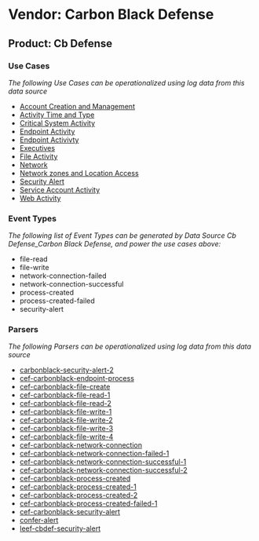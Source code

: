 Vendor: Carbon Black Defense
============================
Product: Cb Defense
-------------------

### Use Cases

_The following Use Cases can be operationalized using log data from this data source_

* [Account Creation and Management](../UseCases/usecase_account_creation_and_management.md)
* [Activity Time  and Type](../UseCases/usecase_activity_time__and_type.md)
* [Critical System Activity](../UseCases/usecase_critical_system_activity.md)
* [Endpoint Activity](../UseCases/usecase_endpoint_activity.md)
* [Endpoint Activivty](../UseCases/usecase_endpoint_activivty.md)
* [Executives](../UseCases/usecase_executives.md)
* [File Activity](../UseCases/usecase_file_activity.md)
* [Network](../UseCases/usecase_network.md)
* [Network zones and Location Access](../UseCases/usecase_network_zones_and_location_access.md)
* [Security Alert](../UseCases/usecase_security_alert.md)
* [Service Account Activity](../UseCases/usecase_service_account_activity.md)
* [Web Activity](../UseCases/usecase_web_activity.md)


### Event Types

_The following list of Event Types can be generated by Data Source Cb Defense_Carbon Black Defense, and power the use cases above:_

- file-read
- file-write
- network-connection-failed
- network-connection-successful
- process-created
- process-created-failed
- security-alert


### Parsers

_The following Parsers can be operationalized using log data from this data source_

* [carbonblack-security-alert-2](../Parsers/parserContent_carbonblack-security-alert-2.md)
* [cef-carbonblack-endpoint-process](../Parsers/parserContent_cef-carbonblack-endpoint-process.md)
* [cef-carbonblack-file-create](../Parsers/parserContent_cef-carbonblack-file-create.md)
* [cef-carbonblack-file-read-1](../Parsers/parserContent_cef-carbonblack-file-read-1.md)
* [cef-carbonblack-file-read-2](../Parsers/parserContent_cef-carbonblack-file-read-2.md)
* [cef-carbonblack-file-write-1](../Parsers/parserContent_cef-carbonblack-file-write-1.md)
* [cef-carbonblack-file-write-2](../Parsers/parserContent_cef-carbonblack-file-write-2.md)
* [cef-carbonblack-file-write-3](../Parsers/parserContent_cef-carbonblack-file-write-3.md)
* [cef-carbonblack-file-write-4](../Parsers/parserContent_cef-carbonblack-file-write-4.md)
* [cef-carbonblack-network-connection](../Parsers/parserContent_cef-carbonblack-network-connection.md)
* [cef-carbonblack-network-connection-failed-1](../Parsers/parserContent_cef-carbonblack-network-connection-failed-1.md)
* [cef-carbonblack-network-connection-successful-1](../Parsers/parserContent_cef-carbonblack-network-connection-successful-1.md)
* [cef-carbonblack-network-connection-successful-2](../Parsers/parserContent_cef-carbonblack-network-connection-successful-2.md)
* [cef-carbonblack-process-created](../Parsers/parserContent_cef-carbonblack-process-created.md)
* [cef-carbonblack-process-created-1](../Parsers/parserContent_cef-carbonblack-process-created-1.md)
* [cef-carbonblack-process-created-2](../Parsers/parserContent_cef-carbonblack-process-created-2.md)
* [cef-carbonblack-process-created-failed-1](../Parsers/parserContent_cef-carbonblack-process-created-failed-1.md)
* [cef-carbonblack-security-alert](../Parsers/parserContent_cef-carbonblack-security-alert.md)
* [confer-alert](../Parsers/parserContent_confer-alert.md)
* [leef-cbdef-security-alert](../Parsers/parserContent_leef-cbdef-security-alert.md)
